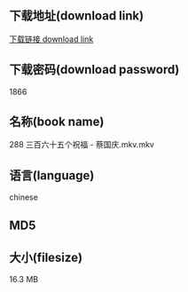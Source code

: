 ## 下载地址(download link)
[下载链接 download link](https://tutu365.netlify.app/?s=288+%E4%B8%89%E7%99%BE%E5%85%AD%E5%8D%81%E4%BA%94%E4%B8%AA%E7%A5%9D%E7%A6%8F+-+%E8%94%A1%E5%9B%BD%E5%BA%86.mkv)

## 下载密码(download password)
1866

## 名称(book name)
288 三百六十五个祝福 - 蔡国庆.mkv.mkv

## 语言(language)
chinese

## MD5


## 大小(filesize)
16.3 MB
